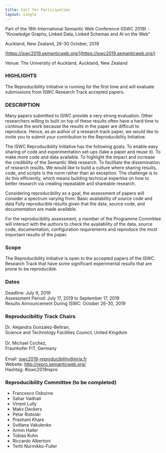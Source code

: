 ```yaml
---
title: Call for Participation
layout: single
---
```



Part of the 18th International Semantic Web Conference (ISWC 2019) - “Knowledge Graphs, Linked Data, Linked Schemas and AI on the Web”

Auckland, New Zealand, 26-30 October, 2019

[https://iswc2019.semanticweb.org/](https://iswc2019.semanticweb.org/)


Venue: The University of Auckland, Auckland, New Zealand

### HIGHLIGHTS
The Reproducibility Initiative is running for the first time and will evaluate submissions from ISWC Research Track accepted papers.

### DESCRIPTION

Many papers submitted to ISWC provide a very strong evaluation. Other researchers willing to built on top of these results often have a hard time to continue the work because the results in the paper are difficult to reproduce. Hence, as an author of a research track paper, we would like to invite you to submit your contribution to the Reproducibility Initiative. 

The ISWC Reproducibility Initiative has the following goals:
To enable easy sharing of code and experimentation set-ups (take a paper and reuse it).
To make more code and data available.
To highlight the impact and increase the credibility of the Semantic Web research.
To facilitate the dissemination of research results.
We would like to build a culture where sharing results, code, and scripts is the norm rather than an exception. The challenge is to do this efficiently, which means building technical expertise on how to better research via creating repeatable and shareable research.

Considering reproducibility as a goal, the assessment of papers will consider a spectrum varying from:
Basic availability of source code and data
Fully reproducible results given that the data, source code, and documentation are made available.

For the reproducibility assessment, a member of the Programme Committee will interact with the authors to check the availability of the data, source code, documentation, configuration requirements and reproduce the most important results of the paper.

### Scope

The Reproducibility Initiative is open to the accepted papers of the ISWC Research Track that have some significant experimental results that are prone to be reproducible. 

### Dates

Deadline: July 9, 2019<br/>
Assessment Period: July 17, 2019 to September 17, 2019<br/>
Results Announcement During ISWC: October 26-30, 2019

### Reproducibiltiy Track Chairs

Dr. Alejandra Gonzalez-Beltran, <br>
Science and Technology Facilities Council, United Kingdom<br/>
<br/>
Dr. Michael Cochez,<br/> 
Fraunhofer FIT, Germany<br/>
<br/>
Email: iswc2019-reproducibility@inria.fr<br/>
Website: http://repro.semanticweb.org/<br/>
Hashtag: #iswc2019repro<br/>

### Reproducibility Committee (to be completed)

* Francesco Osborne
* Sahar Vadhati
* Vinent Lully
* Makx Deckers
* Petar Ristoski
* Prashant Khare
* Svitlana Vakulenko
* Armin Haller
* Tobias Kuhn
* Riccardo Albertoni
* Terhi Nurmikko-Fuller

